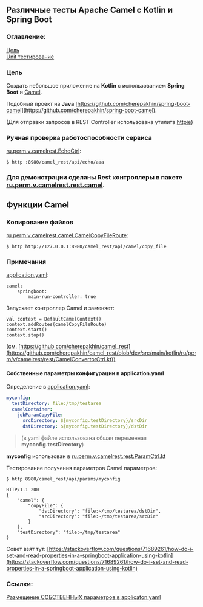 ## Различные тесты Apache Camel с Kotlin и Spring Boot

### Оглавление:
[Цель](#target)<br/>
[Unit тестирование](#unit_test)

<a id="target"></a>
### Цель

Cоздать небольшое приложение на <b>Kotlin</b> с использованием <b>Spring Boot</b> и  [Camel](https://camel.apache.org/).

Подобный проект на __Java__ [https://github.com/cherepakhin/spring-boot-camel](https://github.com/cherepakhin/spring-boot-camel).

(Для отправки запросов в REST Controller использована утилита [httpie](https://httpie.io/))
### Ручная проверка работоспособности сервиса

[ru.perm.v.camelrest.EchoCtrl](https://github.com/cherepakhin/camel_rest/blob/dev/src/main/kotlin/ru/perm/v/camelrest/rest/EchoCtrl.kt):

````shell
$ http :8980/camel_rest/api/echo/aaa
````

### Для демонстрации сделаны Rest контроллеры в пакете [ru.perm.v.camelrest.rest.camel](https://github.com/cherepakhin/camel_rest/blob/dev/src/main/kotlin/ru/perm/v/camelrest/rest/camel/).

## Функции Camel

### Копирование файлов

[ru.perm.v.camelrest.camel.CamelCopyFileRoute](https://github.com/cherepakhin/camel_rest/blob/dev/src/main/kotlin/ru/perm/v/camelrest/rest/camel/CamelCopyFileRoute.kt):

````shell
$ http http://127.0.0.1:8980/camel_rest/api/camel/copy_file
````

### Примечания

[application.yaml](https://github.com/cherepakhin/spring-boot-camel/blob/main/src/main/resources/application.yaml):

````shell
camel:
    springboot:
        main-run-controller: true
````

Запускает контроллер Camel и заменяет:

````shell
val context = DefaultCamelContext()
context.addRoutes(camelCopyFileRoute)
context.start()
context.stop()
````

(см. [https://github.com/cherepakhin/camel_rest](https://github.com/cherepakhin/camel_rest/blob/dev/src/main/kotlin/ru/perm/v/camelrest/rest/CamelConvertorCtrl.kt))


#### Собственные параметры конфигурации в application.yaml

Определение в [application.yaml](https://github.com/cherepakhin/camel_rest/blob/dev/src/main/resources/application.yaml):

````yaml
myconfig:
  testDirectory: file:/tmp/testarea
  camelContainer:
    jobParamCopyFile:
      srcDirectory: ${myconfig.testDirectory}/srcDir
      dstDirectory: ${myconfig.testDirectory}/dstDir
````

> (в yaml файле использована общая переменная __myconfig.testDirectory__)

__myconfig__ использован в [ru.perm.v.camelrest.rest.ParamCtrl.kt](https://github.com/cherepakhin/camel_rest/blob/dev/src/main/kotlin/ru/perm/v/camelrest/rest/ParamCtrl.kt)

Тестирование получения параметров Camel параметров:

````shell
$ http 8980/camel_rest/api/params/myconfig

HTTP/1.1 200 
{
    "camel": {
        "copyFile": {
            "dstDirectory": "file:~/tmp/testarea/dstDir",
            "srcDirectory": "file:~/tmp/testarea/srcDir"
        }
    },
    "testDirectory": "file:~/tmp/testarea"
}

````

Совет взят тут: [https://stackoverflow.com/questions/71689261/how-do-i-set-and-read-properties-in-a-springboot-application-using-kotlin](https://stackoverflow.com/questions/71689261/how-do-i-set-and-read-properties-in-a-springboot-application-using-kotlin)


### Ссылки:
[Размещение СОБСТВЕННЫХ параметров в applicaton.yaml](https://www.baeldung.com/spring-yaml)


